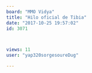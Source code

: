 ```yaml
---
board: "MMO Vidya"
title: "Hilo oficial de Tibia"
date: "2017-10-25 19:57:02"
id: 3071



views: 11
user: "yap320sorgesoureDug"

---
```

